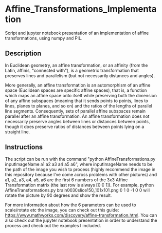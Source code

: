 # Affine_Transformations_Implementation
 Script and jupyter notebook presentation of an implementation of affine transformations, using numpy and PIL.

## Description

In Euclidean geometry, an affine transformation, or an affinity (from the Latin, affinis, "connected with"), is a geometric transformation that preserves lines and parallelism (but not necessarily distances and angles).

More generally, an affine transformation is an automorphism of an affine space (Euclidean spaces are specific affine spaces), that is, a function which maps an affine space onto itself while preserving both the dimension of any affine subspaces (meaning that it sends points to points, lines to lines, planes to planes, and so on) and the ratios of the lengths of parallel line segments. Consequently, sets of parallel affine subspaces remain parallel after an affine transformation. An affine transformation does not necessarily preserve angles between lines or distances between points, though it does preserve ratios of distances between points lying on a straight line.

## Instructions

The script can be run with the command "python AffineTransformations.py inputImageName a1 a2 a3 a4 a5 a6", where inputImageName needs to be the path of the image you wish to process (highly recommend the image in this repository because I've come across problems with other pictures) and a1, a2, a3, a4, a5, a6 are the first 6 numbers of the 3x3 Affine Transformation matrix (the last row is always [0 0 1]). For example, python AffineTransformations.py brain0030slice150_101x101.png 0 1 0 -1 0 0 will rotate the picture by 90 degrees and show the result.

For more information about how the 6 parameters can be used to scale/rotate etc the image, you can check out this guide: https://www.mathworks.com/discovery/affine-transformation.html. You can also check out the jupyter notebook presentation in order to understand the process and check out the examples I included.
